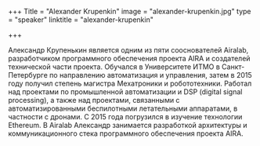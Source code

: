+++
Title = "Alexander Krupenkin"
image = "alexander-krupenkin.jpg"
type = "speaker"
linktitle = "alexander-krupenkin"

+++

Александр Крупенькин является одним из пяти сооснователей Airalab, разработчиком программного обеспечения проекта AIRA и создателей технической части проекта. Обучался в Университете ИТМО в Санкт-Петербурге по направлению автоматизация и управления, затем в 2015 году получил степень магистра Мехатроники и робототехники. Работал над проектами по промышленной автоматизации и DSP (digital signal processing), а также над проектами, связанными с автоматизированными беспилотными летательными аппаратами, в частности с дронами. С 2015 года погрузился в изучение технологии Ethereum. В Airalab Александр занимается разработкой архитектуры и коммуникационного стека программного обеспечения проекта AIRA.
